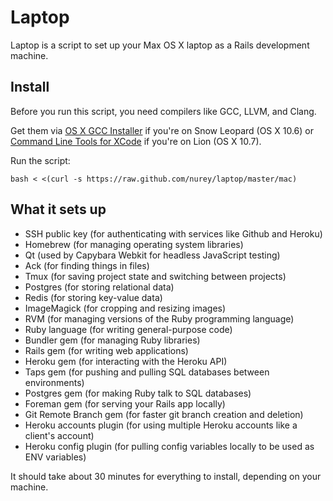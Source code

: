 Laptop
======

Laptop is a script to set up your Max OS X laptop as a Rails development machine.

Install
-------

Before you run this script, you need compilers like GCC, LLVM, and Clang.

Get them via [OS X GCC Installer](https://github.com/kennethreitz/osx-gcc-installer/)
if you're on Snow Leopard (OS X 10.6) or
[Command Line Tools for XCode](https://developer.apple.com/downloads/index.action)
if you're on Lion (OS X 10.7).

Run the script:

    bash < <(curl -s https://raw.github.com/nurey/laptop/master/mac)

What it sets up
---------------

* SSH public key (for authenticating with services like Github and Heroku)
* Homebrew (for managing operating system libraries)
* Qt (used by Capybara Webkit for headless JavaScript testing)
* Ack (for finding things in files)
* Tmux (for saving project state and switching between projects)
* Postgres (for storing relational data)
* Redis (for storing key-value data)
* ImageMagick (for cropping and resizing images)
* RVM (for managing versions of the Ruby programming language)
* Ruby language (for writing general-purpose code)
* Bundler gem (for managing Ruby libraries)
* Rails gem (for writing web applications)
* Heroku gem (for interacting with the Heroku API)
* Taps gem (for pushing and pulling SQL databases between environments)
* Postgres gem (for making Ruby talk to SQL databases)
* Foreman gem (for serving your Rails app locally)
* Git Remote Branch gem (for faster git branch creation and deletion)
* Heroku accounts plugin (for using multiple Heroku accounts like a client's account)
* Heroku config plugin (for pulling config variables locally to be used as ENV variables)

It should take about 30 minutes for everything to install, depending on your machine.
